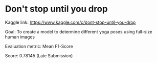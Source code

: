 # Don't stop until you drop
Kaggle link: https://www.kaggle.com/c/dont-stop-until-you-drop

Goal: To create a model to determine different yoga poses using full-size human images

Evaluation metric: Mean F1-Score

Score: 0.78145 (Late Submission)
